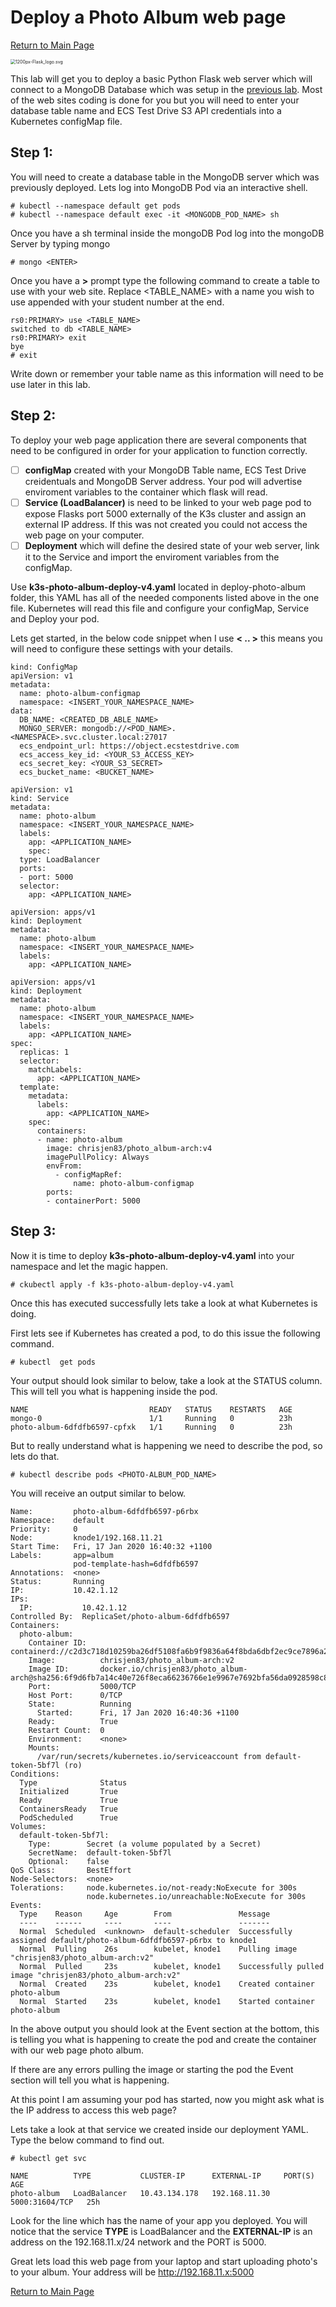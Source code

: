 # Deploy a Photo Album web page

[Return to Main Page](https://github.com/chrisjen83/k3s-labs)

<img src="1200px-Flask_logo.svg.png" alt="1200px-Flask_logo.svg" style="zoom:50%;" />

This lab will get you to deploy a basic Python Flask web server which will connect to a MongoDB Database which was setup in the [previous lab](https://github.com/chrisjen83/k3s-labs/tree/master/deploy-mongo#setup-mongodb-on-k3s-arm64). Most of the web sites coding is done for you but you will need to enter your database table name and ECS Test Drive S3 API credentials into a Kubernetes configMap file.

## Step 1:

You will need to create a database table in the MongoDB server which was previously deployed.  Lets log into MongoDB Pod via an interactive shell.

```
# kubectl --namespace default get pods
# kubectl --namespace default exec -it <MONGODB_POD_NAME> sh
```

Once you have a sh terminal inside the mongoDB Pod log into the mongoDB Server by typing mongo

```
# mongo <ENTER>
```

Once you have a **>** prompt type the following command to create a table to use with your web site. Replace <TABLE_NAME> with a name you wish to use appended with your student number at the end.

```
rs0:PRIMARY> use <TABLE_NAME>
switched to db <TABLE_NAME>
rs0:PRIMARY> exit
bye
# exit
```

Write down or remember your table name as this information will need to be use later in this lab.

## Step 2:

To deploy your web page application there are several components that need to be configured in order for your application to function correctly.

- [ ] **configMap** created with your MongoDB Table name, ECS Test Drive creidentuals and MongoDB Server address.  Your pod will advertise enviroment variables to the container which flask will read.
- [ ] **Service (LoadBalancer)** is need to be linked to your web page pod to expose Flasks port 5000 externally of the K3s cluster and assign an external IP address. If this was not created you could not access the web page on your computer.
- [ ] **Deployment** which will define the desired state of your web server, link it to the Service and import the enviroment variables from the configMap.

Use **k3s-photo-album-deploy-v4.yaml** located in deploy-photo-album folder, this YAML has all of the needed components listed above in the one file.  Kubernetes will read this file and configure your configMap, Service and Deploy your pod.

Lets get started, in the below code snippet when I use **< .. >** this means you will need to configure these settings with your details.

```
kind: ConfigMap
apiVersion: v1
metadata:
  name: photo-album-configmap
  namespace: <INSERT_YOUR_NAMESPACE_NAME>
data:
  DB_NAME: <CREATED_DB_ABLE_NAME>
  MONGO_SERVER: mongodb://<POD_NAME>.<NAMESPACE>.svc.cluster.local:27017
  ecs_endpoint_url: https://object.ecstestdrive.com
  ecs_access_key_id: <YOUR_S3_ACCESS_KEY>
  ecs_secret_key: <YOUR_S3_SECRET>
  ecs_bucket_name: <BUCKET_NAME>
```

```
apiVersion: v1
kind: Service
metadata:
  name: photo-album
  namespace: <INSERT_YOUR_NAMESPACE_NAME>
  labels:
    app: <APPLICATION_NAME>
    spec:
  type: LoadBalancer
  ports:
  - port: 5000
  selector:
    app: <APPLICATION_NAME>
```

```
apiVersion: apps/v1
kind: Deployment
metadata:
  name: photo-album
  namespace: <INSERT_YOUR_NAMESPACE_NAME>
  labels:
    app: <APPLICATION_NAME>
```

```
apiVersion: apps/v1
kind: Deployment
metadata:
  name: photo-album
  namespace: <INSERT_YOUR_NAMESPACE_NAME>
  labels:
    app: <APPLICATION_NAME>
spec:
  replicas: 1
  selector:
    matchLabels:
      app: <APPLICATION_NAME>
  template:
    metadata:
      labels:
        app: <APPLICATION_NAME>
    spec:
      containers:
      - name: photo-album
        image: chrisjen83/photo_album-arch:v4
        imagePullPolicy: Always
        envFrom:
          - configMapRef:
              name: photo-album-configmap
        ports:
        - containerPort: 5000
```



## Step 3:

Now it is time to deploy **k3s-photo-album-deploy-v4.yaml** into your namespace and let the magic happen.

```
# ckubectl apply -f k3s-photo-album-deploy-v4.yaml
```

Once this has executed successfully lets take a look at what Kubernetes is doing.

First lets see if Kubernetes has created a pod, to do this issue the following command.

```
# kubectl  get pods
```

Your output should look similar to below, take a look at the STATUS column.  This will tell you what is happening inside the pod.

```
NAME                           READY   STATUS    RESTARTS   AGE
mongo-0                        1/1     Running   0          23h
photo-album-6dfdfb6597-cpfxk   1/1     Running   0          23h
```

But to really understand what is happening we need to describe the pod, so lets do that.

```
# kubectl describe pods <PHOTO-ALBUM_POD_NAME>
```

 You will receive an output similar to below.

```
Name:         photo-album-6dfdfb6597-p6rbx
Namespace:    default
Priority:     0
Node:         knode1/192.168.11.21
Start Time:   Fri, 17 Jan 2020 16:40:32 +1100
Labels:       app=album
              pod-template-hash=6dfdfb6597
Annotations:  <none>
Status:       Running
IP:           10.42.1.12
IPs:
  IP:           10.42.1.12
Controlled By:  ReplicaSet/photo-album-6dfdfb6597
Containers:
  photo-album:
    Container ID:   containerd://c2d3c718d10259ba26df5108fa6b9f9836a64f8bda6dbf2ec9ce7896a2530fa7
    Image:          chrisjen83/photo_album-arch:v2
    Image ID:       docker.io/chrisjen83/photo_album-arch@sha256:6f9d6fb7a14c40e726f8eca66236766e1e9967e7692bfa56da0928598c8aa7cc
    Port:           5000/TCP
    Host Port:      0/TCP
    State:          Running
      Started:      Fri, 17 Jan 2020 16:40:36 +1100
    Ready:          True
    Restart Count:  0
    Environment:    <none>
    Mounts:
      /var/run/secrets/kubernetes.io/serviceaccount from default-token-5bf7l (ro)
Conditions:
  Type              Status
  Initialized       True 
  Ready             True 
  ContainersReady   True 
  PodScheduled      True 
Volumes:
  default-token-5bf7l:
    Type:        Secret (a volume populated by a Secret)
    SecretName:  default-token-5bf7l
    Optional:    false
QoS Class:       BestEffort
Node-Selectors:  <none>
Tolerations:     node.kubernetes.io/not-ready:NoExecute for 300s
                 node.kubernetes.io/unreachable:NoExecute for 300s
Events:
  Type    Reason     Age        From               Message
  ----    ------     ----       ----               -------
  Normal  Scheduled  <unknown>  default-scheduler  Successfully assigned default/photo-album-6dfdfb6597-p6rbx to knode1
  Normal  Pulling    26s        kubelet, knode1    Pulling image "chrisjen83/photo_album-arch:v2"
  Normal  Pulled     23s        kubelet, knode1    Successfully pulled image "chrisjen83/photo_album-arch:v2"
  Normal  Created    23s        kubelet, knode1    Created container photo-album
  Normal  Started    23s        kubelet, knode1    Started container photo-album
```

In the above output you should look at the Event section at the bottom, this is telling you what is happening to create the pod and create the container with our web page photo album.

If there are any errors pulling the image or starting the pod the Event section will tell you what is happening.

At this point I am assuming your pod has started, now you might ask what is the IP address to access this web page? 

Lets take a look at that service we created inside our deployment YAML.  Type the below command to find out.

```
# kubectl get svc
```

```
NAME          TYPE           CLUSTER-IP      EXTERNAL-IP     PORT(S)          AGE
photo-album   LoadBalancer   10.43.134.178   192.168.11.30   5000:31604/TCP   25h

```

Look for the line which has the name of your app you deployed.  You will notice that the service **TYPE** is LoadBalancer and the **EXTERNAL-IP** is an address on the 192.168.11.x/24 network and the PORT is 5000.

Great lets load this web page from your laptop and start uploading photo's to your album.  Your address will be http://192.168.11.x:5000

[Return to Main Page](https://github.com/chrisjen83/k3s-labs)